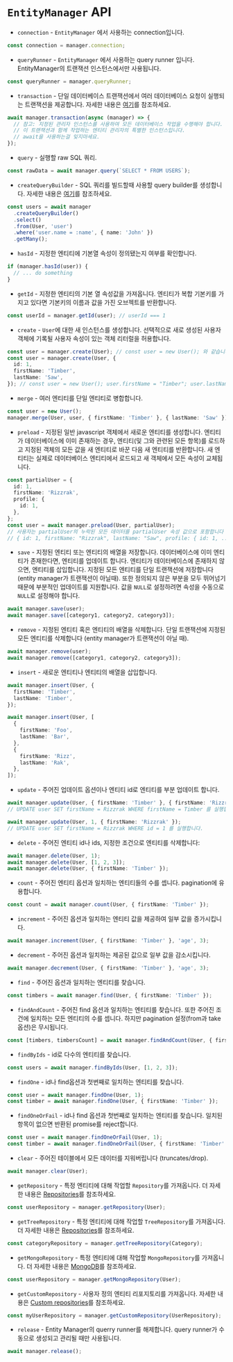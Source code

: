 # `EntityManager` API

- `connection` - `EntityManager` 에서 사용하는 connection입니다.

```typescript
const connection = manager.connection;
```

- `queryRunner` - `EntityManager` 에서 사용하는 query runner 입니다. EntityManager의 트랜잭션 인스턴스에서만 사용됩니다.

```typescript
const queryRunner = manager.queryRunner;
```

- `transaction` - 단일 데이터베이스 트랜잭션에서 여러 데이터베이스 요청이 실행되는 트랜잭션을 제공합니다. 자세한 내용은 [여기](./transactions.md)를 참조하세요.

```typescript
await manager.transaction(async (manager) => {
  // 참고: 지정된 관리자 인스턴스를 사용하여 모든 데이터베이스 작업을 수행해야 합니다.
  // 이 트랜잭션과 함께 작업하는 엔티티 관리자의 특별한 인스턴스입니다.
  // await을 사용하는걸 잊지마세요.
});
```

- `query` - 실행할 raw SQL 쿼리.

```typescript
const rawData = await manager.query(`SELECT * FROM USERS`);
```

- `createQueryBuilder` - SQL 쿼리를 빌드할때 사용할 query builder를 생성합니다. 자세한 내용은 [여기](select-query-builder.md)를 참조하세요.

```typescript
const users = await manager
  .createQueryBuilder()
  .select()
  .from(User, 'user')
  .where('user.name = :name', { name: 'John' })
  .getMany();
```

- `hasId` - 지정한 엔티티에 기본열 속성이 정의됐는지 여부를 확인합니다.

```typescript
if (manager.hasId(user)) {
  // ... do something
}
```

- `getId` - 지정한 엔티티의 기본 열 속성값을 가져옵니다. 엔티티가 복합 기본키를 가지고 있다면 기본키의 이름과 값을 가진 오브젝트를 반환합니다.

```typescript
const userId = manager.getId(user); // userId === 1
```

- `create` - `User`에 대한 새 인스턴스를 생성합니다. 선택적으로 새로 생성된 사용자 객체에 기록될 사용자 속성이 있는 객체 리터럴을 허용합니다.

```typescript
const user = manager.create(User); // const user = new User(); 와 같습니다.
const user = manager.create(User, {
  id: 1,
  firstName: 'Timber',
  lastName: 'Saw',
}); // const user = new User(); user.firstName = "Timber"; user.lastName = "Saw"; 와 같습니다.
```

- `merge` - 여러 엔티티를 단일 엔티티로 병합합니다.

```typescript
const user = new User();
manager.merge(User, user, { firstName: 'Timber' }, { lastName: 'Saw' }); // user.firstName = "Timber"; user.lastName = "Saw"; 와 같습니다.
```

- `preload` - 지정된 일반 javascript 객체에서 새로운 엔티티를 생성합니다. 엔티티가 데이터베이스에 이미 존재하는 경우, 엔티티(및 그와 관련된 모든 항목)를 로드하고 지정된 객체의 모든 값을 새 엔티티로 바꾼 다음 새 엔티티를 반환합니다. 새 엔티티는 실제로 데이터베이스 엔티티에서 로드되고 새 객체에서 모든 속성이 교체됩니다.

```typescript
const partialUser = {
  id: 1,
  firstName: 'Rizzrak',
  profile: {
    id: 1,
  },
};
const user = await manager.preload(User, partialUser);
// 사용자는 partialUser의 누락된 모든 데이터를 partialUser 속성 값으로 포함합니다 :
// { id: 1, firstName: "Rizzrak", lastName: "Saw", profile: { id: 1, ... } }
```

- `save` - 지정된 엔티티 또는 엔티티의 배열을 저장합니다. 데이터베이스에 이미 엔티티가 존재한다면, 엔티티를 업데이트 합니다. 엔티티가 데이터베이스에 존재하지 않으면, 엔티티를 삽입합니다. 지정된 모든 엔티티를 단일 트랜잭션에 저장합니다 (entity manager가 트랜잭션이 아닐때). 또한 정의되지 않은 부분을 모두 뛰어넘기 때문에 부분적인 업데이트를 지원합니다. 값을 `NULL`로 설정하려면 속성을 수동으로 `NULL`로 설정해야 합니다.

```typescript
await manager.save(user);
await manager.save([category1, category2, category3]);
```

- `remove` - 지정된 엔티티 혹은 엔티티의 배열을 삭제합니다. 단일 트랜잭션에 지정된 모든 엔티티를 삭제합니다 (entity manager가 트랜잭션이 아닐 때).

```typescript
await manager.remove(user);
await manager.remove([category1, category2, category3]);
```

- `insert` - 새로운 엔티티나 엔티티의 배열을 삽입합니다.

```typescript
await manager.insert(User, {
  firstName: 'Timber',
  lastName: 'Timber',
});

await manager.insert(User, [
  {
    firstName: 'Foo',
    lastName: 'Bar',
  },
  {
    firstName: 'Rizz',
    lastName: 'Rak',
  },
]);
```

- `update` - 주어진 업데이트 옵션이나 엔티티 id로 엔티티를 부분 업데이트 합니다.

```typescript
await manager.update(User, { firstName: 'Timber' }, { firstName: 'Rizzrak' });
// UPDATE user SET firstName = Rizzrak WHERE firstName = Timber 를 실행합니다.

await manager.update(User, 1, { firstName: 'Rizzrak' });
// UPDATE user SET firstName = Rizzrak WHERE id = 1 를 실행합니다.
```

- `delete` - 주어진 엔티티 id나 ids, 지정한 조건으로 엔티티를 삭제합니다:

```typescript
await manager.delete(User, 1);
await manager.delete(User, [1, 2, 3]);
await manager.delete(User, { firstName: 'Timber' });
```

- `count` - 주어진 엔티티 옵션과 일치하는 엔티티들의 수를 셉니다. pagination에 유용합니다.

```typescript
const count = await manager.count(User, { firstName: 'Timber' });
```

- `increment` - 주어진 옵션과 일치하는 엔티티 값을 제공하여 일부 값을 증가시킵니다.

```typescript
await manager.increment(User, { firstName: 'Timber' }, 'age', 3);
```

- `decrement` - 주어진 옵션과 일치하는 제공된 값으로 일부 값을 감소시킵니다.

```typescript
await manager.decrement(User, { firstName: 'Timber' }, 'age', 3);
```

- `find` - 주어진 옵션과 일치하는 엔티티를 찾습니다.

```typescript
const timbers = await manager.find(User, { firstName: 'Timber' });
```

- `findAndCount` - 주어진 find 옵션과 일치하는 엔티티를 찾습니다. 또한 주어진 조건에 일치하는 모든 엔티티의 수를 셉니다. 하지만 pagination 설정(from과 take 옵션)은 무시됩니다.

```typescript
const [timbers, timbersCount] = await manager.findAndCount(User, { firstName: 'Timber' });
```

- `findByIds` - id로 다수의 엔티티를 찾습니다.

```typescript
const users = await manager.findByIds(User, [1, 2, 3]);
```

- `findOne` - id나 find옵션과 첫번째로 일치하는 엔티티를 찾습니다.

```typescript
const user = await manager.findOne(User, 1);
const timber = await manager.findOne(User, { firstName: 'Timber' });
```

- `findOneOrFail` - id나 find 옵션과 첫번째로 일치하는 엔티티를 찾습니다. 일치된 항목이 없으면 반환된 promise를 reject합니다.

```typescript
const user = await manager.findOneOrFail(User, 1);
const timber = await manager.findOneOrFail(User, { firstName: 'Timber' });
```

- `clear` - 주어진 테이블에서 모든 데이터를 지워버립니다 (truncates/drop).

```typescript
await manager.clear(User);
```

- `getRepository` - 특정 엔티티에 대해 작업할 `Repository`를 가져옵니다. 더 자세한 내용은 [Repositories](working-with-repository.md)를 참조하세요.

```typescript
const userRepository = manager.getRepository(User);
```

- `getTreeRepository` - 특정 엔티티에 대해 작업할 `TreeRepository`를 가져옵니다. 더 자세한 내용은 [Repositories](working-with-repository.md)를 참조하세요.

```typescript
const categoryRepository = manager.getTreeRepository(Category);
```

- `getMongoRepository` - 특정 엔티티에 대해 작업할 `MongoRepository`를 가져옵니다. 더 자세한 내용은 [MongoDB](./mongodb.md)를 참조하세요.

```typescript
const userRepository = manager.getMongoRepository(User);
```

- `getCustomRepository` - 사용자 정의 엔티티 리포지토리를 가져옵니다. 자세한 내용은 [Custom repositories](custom-repository.md)를 참조하세요.

```typescript
const myUserRepository = manager.getCustomRepository(UserRepository);
```

- `release` - Entity Manager의 querry runner를 해제합니다. query runner가 수동으로 생성되고 관리될 때만 사용됩니다.

```typescript
await manager.release();
```
